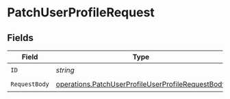 # PatchUserProfileRequest


## Fields

| Field                                                                                                                  | Type                                                                                                                   | Required                                                                                                               | Description                                                                                                            |
| ---------------------------------------------------------------------------------------------------------------------- | ---------------------------------------------------------------------------------------------------------------------- | ---------------------------------------------------------------------------------------------------------------------- | ---------------------------------------------------------------------------------------------------------------------- |
| `ID`                                                                                                                   | *string*                                                                                                               | :heavy_check_mark:                                                                                                     | N/A                                                                                                                    |
| `RequestBody`                                                                                                          | [operations.PatchUserProfileUserProfileRequestBody](../../models/operations/patchuserprofileuserprofilerequestbody.md) | :heavy_check_mark:                                                                                                     | N/A                                                                                                                    |
